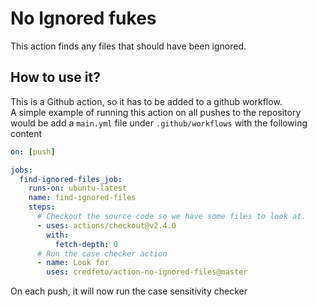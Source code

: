 # No Ignored fukes

This action finds any files that should have been ignored.

## How to use it?
This is a Github action, so it has to be added to a github workflow.  
A simple example of running this action on all pushes to the repository would be
add a `main.yml` file under `.github/workflows` with the following content
```yaml
on: [push]

jobs:
  find-ignored-files_job:
    runs-on: ubuntu-latest
    name: find-ignored-files
    steps:
      # Checkout the source code so we have some files to look at.
      - uses: actions/checkout@v2.4.0
        with:
          fetch-depth: 0
      # Run the case checker action
      - name: Look for 
        uses: credfeto/action-no-ignored-files@master
```

On each push, it will now run the case sensitivity checker
